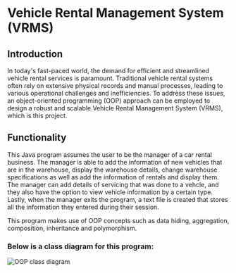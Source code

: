 # Vehicle Rental Management System (VRMS)

## Introduction
In today's fast-paced world, the demand for efficient and streamlined vehicle rental services is 
paramount. Traditional vehicle rental systems often rely on extensive physical records and 
manual processes, leading to various operational challenges and inefficiencies. To address 
these issues, an object-oriented programming (OOP) approach can be employed to design a 
robust and scalable Vehicle Rental Management System (VRMS), which is this project.

## Functionality
This Java program assumes the user to be the manager of a car rental business. The manager is able to add the information of new vehicles that are in the warehouse, display the warehouse details, change warehouse specifications as well as add the information of rentals and display them. The manager can add details of servicing that was done to a vehcle, and they also have the option to view vehicle information by a certain type. Lastly, when the manager exits the program, a text file is created that stores all the information they entered during their session.  

This program makes use of OOP concepts such as data hiding, aggregation, composition, inheritance and polymorphism.

### Below is a class diagram for this program: 

![OOP class diagram](https://github.com/user-attachments/assets/586bf9da-70d8-4563-ba12-d35f2248a1b3)
